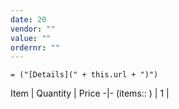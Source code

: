 ```yaml
---
date: 20
vendor: ""
value: ""
ordernr: ""
---
```

`= ("[Details](" + this.url + ")")`

Item | Quantity | Price
-|-
(items:: ) | 1 |